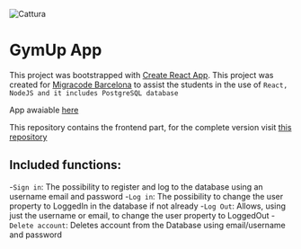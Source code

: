 ![Cattura](https://user-images.githubusercontent.com/43761354/128540195-8ecde4dc-86c5-4bb9-9bda-917a8aed041c.PNG)
# GymUp App

This project was bootstrapped with [Create React App](https://github.com/facebook/create-react-app).
This project was created for [Migracode Barcelona](https://migracode.openculturalcenter.org/)
to assist the students in the use of `React, NodeJS and it includes PostgreSQL database`

App awaiable [here](https://gymup.netlify.app/)

This repository contains the frontend part, for the complete version visit [this repository]()

## Included functions:

-`Sign in`: The possibility to register and log to the database using an username email and password
-`Log in`: The possibility to change the user property to LoggedIn in the database if not already
-`Log Out`: Allows, using just the username or email, to change the user property to LoggedOut
-`Delete account`: Deletes account from the Database using email/username and password

